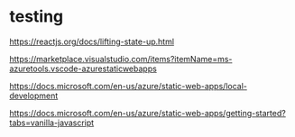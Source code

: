 # testing

https://reactjs.org/docs/lifting-state-up.html

https://marketplace.visualstudio.com/items?itemName=ms-azuretools.vscode-azurestaticwebapps

https://docs.microsoft.com/en-us/azure/static-web-apps/local-development

https://docs.microsoft.com/en-us/azure/static-web-apps/getting-started?tabs=vanilla-javascript
